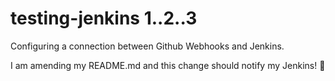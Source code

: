 # testing-jenkins 1..2..3

Configuring a connection between Github Webhooks and Jenkins.

I am amending my README.md and this change should notify my Jenkins! :taco:
